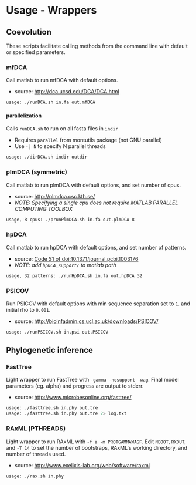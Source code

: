 # Usage - Wrappers #
## Coevolution ##
These scripts facilitate calling methods from the command line with
default or specified parameters.

### mfDCA
Call matlab to run mfDCA with default options.
- source: <http://dca.ucsd.edu/DCA/DCA.html>

```bash
usage: ./runDCA.sh in.fa out.mfDCA
```

#### parallelization
Calls `runDCA.sh` to run on all fasta files in `indir`

- Requires `parallel` from moreutils package (not GNU parallel)
- Use `-j N` to specify N parallel threads

```bash
usage: ./dirDCA.sh indir outdir
```

### plmDCA (symmetric) 
Call matlab to run plmDCA with default options, and set number of cpus.
- source: <http://plmdca.csc.kth.se/>
- _NOTE: Specifying a single cpu does not require MATLAB PARALLEL COMPUTING TOOLBOX_

```bash
usage, 8 cpus: ./prunPlmDCA.sh in.fa out.plmDCA 8
```

### hpDCA
Call matlab to run hpDCA with default options, and set number of patterns.
- source: [Code S1 of doi:10.1371/journal.pcbi.1003176](http://www.ploscompbiol.org/article/fetchSingleRepresentation.action?uri=info:doi/10.1371/journal.pcbi.1003176.s002)
- _NOTE: add `hpDCA_support/` to matlab path_

```bash
usage, 32 patterns: ./runHpDCA.sh in.fa out.hpDCA 32
```

### PSICOV
Run PSICOV with default options with min sequence separation set to `1`.
and initial rho to `0.001`.
- source: <http://bioinfadmin.cs.ucl.ac.uk/downloads/PSICOV/>

```bash
usage: ./runPSICOV.sh in.psi out.PSICOV
```

## Phylogenetic inference ##

### FastTree
Light wrapper to run FastTree with `-gamma -nosupport -wag`.
Final model parameters (eg. alpha) and progress are output to stderr.
- source: <http://www.microbesonline.org/fasttree/>

```bash
usage: ./fasttree.sh in.phy out.tre
usage: ./fasttree.sh in.phy out.tre 2> log.txt
```

### RAxML (PTHREADS)
Light wrapper to run RAxML with `-f a -m PROTGAMMAWAGF`.
Edit `NBOOT`, `RXOUT`, and `-T 14` to set the number of bootstraps,
RAxML's working directory, and number of threads used.
- source: <http://www.exelixis-lab.org/web/software/raxml>

```bash
usage: ./rax.sh in.phy
```

